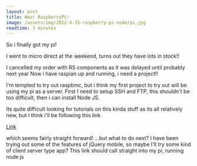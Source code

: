 ```yaml
---
layout: post
title: Woo! RaspberryPi!
image: /assets/img/2012-4-15-raspberry-pi-node/pi.jpg
readtime: 3 minutes
---
```


So i finally got my pi! 

I went to micro direct at the weekend, turns out they have lots in stock!! 

I cancelled my order with RS components as it was delayed until probably next year Now i have raspian up and running, i need a project!!

I'm tempted to try out raspbmc, but i think my first project to try out will be using my pi as a server. First I need to setup SSH and FTP, this shouldn't be too difficult, then i can install Node JS. 

Its quite difficult looking for tutorials on this kinda stuff as its all relatively new, but I think i'll be following this link

[Link](http://www.raspberrypi.org/phpBB3/viewtopic.php?f=34&t=18775)

 which seems fairly straight forward! ...but what to do next? I have been trying out some of the features of jQuery mobile, so maybe I'll try some kind of client server type app? This link should call straight into my pi, running node js